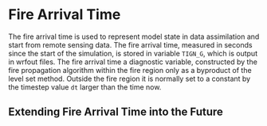 # Fire Arrival Time

The fire arrival time is used to represent model state in data assimilation and start from remote sensing data. 
The fire arrival time, measured in seconds since the start of the simulation, is stored in variable `TIGN_G`, which is output in wrfout files. The fire arrival time
a diagnostic variable, constructed by the fire propagation algorithm within the fire region only
as a byproduct of the level set method. Outside the fire region it is normally set to a constant by the 
timestep value `dt` larger than the time now.

## Extending Fire Arrival Time into the Future



